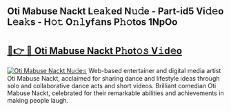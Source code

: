 ## Oti Mabuse Nackt L𝚎a𝚔ed N𝚞𝚍e - Part-id5 Vi𝚍𝚎o L𝚎a𝚔s - H𝚘𝚝 O𝚗𝚕yf𝚊ns P𝚑𝚘tos 1NpOo

# <h2><a href="http://kfep2o.oniu.top/?m=Oti+Mabuse+Nackt">🔗👉 🔴 Oti Mabuse Nackt P𝚑ot𝚘𝚜 V𝚒d𝚎o</a></h2>

[![Oti Mabuse Nackt Nu𝚍e𝚜](https://i.imgur.com/0qMVB7G.gif)](http://kfep2o.oniu.top/?m=Oti+Mabuse+Nackt)
Web-based entertainer and digital media artist Oti Mabuse Nackt, acclaimed for sharing dance and lifestyle ideas through solo and collaborative dance acts and short videos. Brilliant comedian Oti Mabuse Nackt, celebrated for their remarkable abilities and achievements in making people laugh.  
